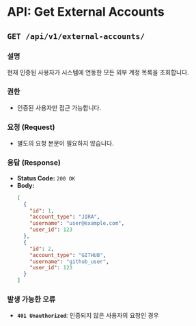# API: Get External Accounts

## `GET /api/v1/external-accounts/`

### 설명
현재 인증된 사용자가 시스템에 연동한 모든 외부 계정 목록을 조회합니다.

### 권한
- 인증된 사용자만 접근 가능합니다.

### 요청 (Request)
- 별도의 요청 본문이 필요하지 않습니다.

### 응답 (Response)
- **Status Code:** `200 OK`
- **Body:**
    ```json
    [
      {
        "id": 1,
        "account_type": "JIRA",
        "username": "user@example.com",
        "user_id": 123
      },
      {
        "id": 2,
        "account_type": "GITHUB",
        "username": "github_user",
        "user_id": 123
      }
    ]
    ```

### 발생 가능한 오류
- **`401 Unauthorized`**: 인증되지 않은 사용자의 요청인 경우

